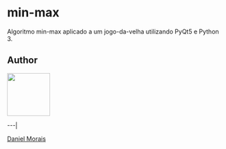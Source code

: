 # min-max
Algoritmo min-max aplicado a um jogo-da-velha utilizando PyQt5 e Python 3.

## Author
[<img src="https://avatars2.githubusercontent.com/u/17677199?s=460&v=4" width="100"/>](https://github.com/danielsmorais)

---|

[Daniel Morais](https://github.com/danielsmorais)

